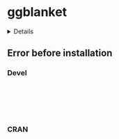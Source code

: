 # ggblanket

<details>

* Version: 
* GitHub: https://github.com/jamesotto852/ggdensity
* Source code: NA
* Number of recursive dependencies: 0

</details>

## Error before installation

### Devel

```






```
### CRAN

```






```
